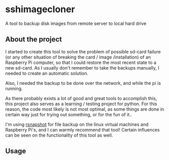 # sshimagecloner
A tool to backup disk images from remote server to local hard drive

## About the project

I started to create this tool to solve the problem of possible sd-card failure (or any other situation of breaking the card / image /installation) of an Raspberry Pi computer, so that I could restore the most recent state to a new sd-card. As I usually don't remember to take the backups manually, I needed to create an automatic solution.

Also, I needed the backup to be done over the network, and while the pi is running.

As there probably exists a lot of good and great tools to accomplish this, this project also serves as a learning / testing project for python. For this reason, the code most likely is not most optimal, as some things are done in certain way just for trying out something, or for the fun of it..

I'm using [rsnapshot](https://rsnapshot.org/) for file backup on the linux virtual machines and Raspberry Pi's, and I can warmly recommend that tool! Certain influences can be seen on the functionality of this tool as well.

## Usage